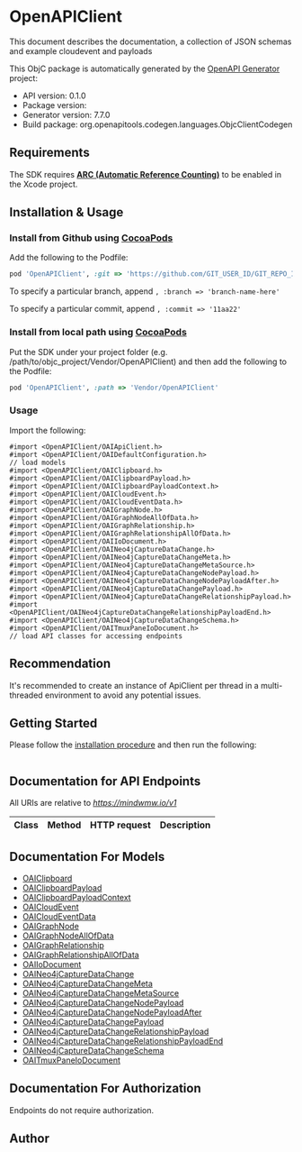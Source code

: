 # OpenAPIClient

This document describes the documentation, a collection of JSON schemas and example cloudevent and payloads

This ObjC package is automatically generated by the [OpenAPI Generator](https://openapi-generator.tech) project:

- API version: 0.1.0
- Package version: 
- Generator version: 7.7.0
- Build package: org.openapitools.codegen.languages.ObjcClientCodegen

## Requirements

The SDK requires [**ARC (Automatic Reference Counting)**](http://stackoverflow.com/questions/7778356/how-to-enable-disable-automatic-reference-counting) to be enabled in the Xcode project.

## Installation & Usage
### Install from Github using [CocoaPods](https://cocoapods.org/)

Add the following to the Podfile:

```ruby
pod 'OpenAPIClient', :git => 'https://github.com/GIT_USER_ID/GIT_REPO_ID.git'
```

To specify a particular branch, append `, :branch => 'branch-name-here'`

To specify a particular commit, append `, :commit => '11aa22'`

### Install from local path using [CocoaPods](https://cocoapods.org/)

Put the SDK under your project folder (e.g. /path/to/objc_project/Vendor/OpenAPIClient) and then add the following to the Podfile:

```ruby
pod 'OpenAPIClient', :path => 'Vendor/OpenAPIClient'
```

### Usage

Import the following:

```objc
#import <OpenAPIClient/OAIApiClient.h>
#import <OpenAPIClient/OAIDefaultConfiguration.h>
// load models
#import <OpenAPIClient/OAIClipboard.h>
#import <OpenAPIClient/OAIClipboardPayload.h>
#import <OpenAPIClient/OAIClipboardPayloadContext.h>
#import <OpenAPIClient/OAICloudEvent.h>
#import <OpenAPIClient/OAICloudEventData.h>
#import <OpenAPIClient/OAIGraphNode.h>
#import <OpenAPIClient/OAIGraphNodeAllOfData.h>
#import <OpenAPIClient/OAIGraphRelationship.h>
#import <OpenAPIClient/OAIGraphRelationshipAllOfData.h>
#import <OpenAPIClient/OAIIoDocument.h>
#import <OpenAPIClient/OAINeo4jCaptureDataChange.h>
#import <OpenAPIClient/OAINeo4jCaptureDataChangeMeta.h>
#import <OpenAPIClient/OAINeo4jCaptureDataChangeMetaSource.h>
#import <OpenAPIClient/OAINeo4jCaptureDataChangeNodePayload.h>
#import <OpenAPIClient/OAINeo4jCaptureDataChangeNodePayloadAfter.h>
#import <OpenAPIClient/OAINeo4jCaptureDataChangePayload.h>
#import <OpenAPIClient/OAINeo4jCaptureDataChangeRelationshipPayload.h>
#import <OpenAPIClient/OAINeo4jCaptureDataChangeRelationshipPayloadEnd.h>
#import <OpenAPIClient/OAINeo4jCaptureDataChangeSchema.h>
#import <OpenAPIClient/OAITmuxPaneIoDocument.h>
// load API classes for accessing endpoints

```

## Recommendation

It's recommended to create an instance of ApiClient per thread in a multi-threaded environment to avoid any potential issues.

## Getting Started

Please follow the [installation procedure](#installation--usage) and then run the following:

```objc

```

## Documentation for API Endpoints

All URIs are relative to *https://mindwmw.io/v1*

Class | Method | HTTP request | Description
------------ | ------------- | ------------- | -------------


## Documentation For Models

 - [OAIClipboard](docs/OAIClipboard.md)
 - [OAIClipboardPayload](docs/OAIClipboardPayload.md)
 - [OAIClipboardPayloadContext](docs/OAIClipboardPayloadContext.md)
 - [OAICloudEvent](docs/OAICloudEvent.md)
 - [OAICloudEventData](docs/OAICloudEventData.md)
 - [OAIGraphNode](docs/OAIGraphNode.md)
 - [OAIGraphNodeAllOfData](docs/OAIGraphNodeAllOfData.md)
 - [OAIGraphRelationship](docs/OAIGraphRelationship.md)
 - [OAIGraphRelationshipAllOfData](docs/OAIGraphRelationshipAllOfData.md)
 - [OAIIoDocument](docs/OAIIoDocument.md)
 - [OAINeo4jCaptureDataChange](docs/OAINeo4jCaptureDataChange.md)
 - [OAINeo4jCaptureDataChangeMeta](docs/OAINeo4jCaptureDataChangeMeta.md)
 - [OAINeo4jCaptureDataChangeMetaSource](docs/OAINeo4jCaptureDataChangeMetaSource.md)
 - [OAINeo4jCaptureDataChangeNodePayload](docs/OAINeo4jCaptureDataChangeNodePayload.md)
 - [OAINeo4jCaptureDataChangeNodePayloadAfter](docs/OAINeo4jCaptureDataChangeNodePayloadAfter.md)
 - [OAINeo4jCaptureDataChangePayload](docs/OAINeo4jCaptureDataChangePayload.md)
 - [OAINeo4jCaptureDataChangeRelationshipPayload](docs/OAINeo4jCaptureDataChangeRelationshipPayload.md)
 - [OAINeo4jCaptureDataChangeRelationshipPayloadEnd](docs/OAINeo4jCaptureDataChangeRelationshipPayloadEnd.md)
 - [OAINeo4jCaptureDataChangeSchema](docs/OAINeo4jCaptureDataChangeSchema.md)
 - [OAITmuxPaneIoDocument](docs/OAITmuxPaneIoDocument.md)


## Documentation For Authorization

Endpoints do not require authorization.


## Author


